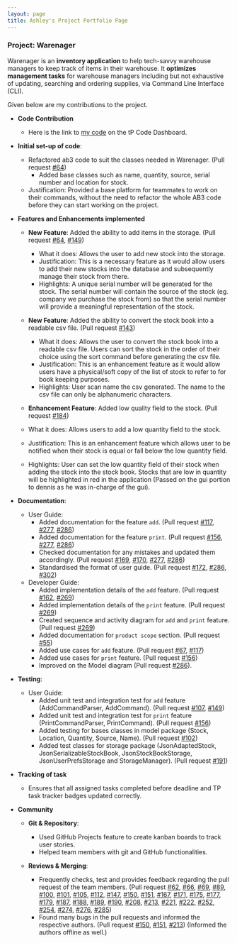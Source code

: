 ```yaml
---
layout: page
title: Ashley's Project Portfolio Page
---
```


### Project: Warenager

Warenager is an **inventory application** to help tech-savvy warehouse managers to keep track of items in their warehouse.
It **optimizes management tasks** for warehouse managers including but not exhaustive of updating,
searching and ordering supplies, via Command Line Interface (CLI).

Given below are my contributions to the project.

* **Code Contribution**
  * Here is the link to [my code](https://nus-cs2103-ay2021s1.github.io/tp-dashboard/#breakdown=true&search=ashley&sort=groupTitle&sortWithin=title&since=2020-08-14&timeframe=commit&mergegroup=&groupSelect=groupByRepos&checkedFileTypes=docs~functional-code~test-code~other&tabOpen=true&tabType=authorship&tabAuthor=Ashley-Lau&tabRepo=AY2021S1-CS2103T-T15-3%2Ftp%5Bmaster%5D&authorshipIsMergeGroup=false&authorshipFileTypes=docs~functional-code~test-code~other)
  on the tP Code Dashboard.

* **Initial set-up of code**:
  * Refactored ab3 code to suit the classes needed in Warenager. (Pull request [\#64](https://github.com/AY2021S1-CS2103T-T15-3/tp/pull/64))
    * Added base classes such as name, quantity, source, serial number and location for stock.
  * Justification: Provided a base platform for teammates to work on their commands,
   without the need to refactor the whole AB3 code before they can start working on the project.

* **Features and Enhancements implemented**
  * **New Feature**: Added the ability to add items in the storage. (Pull request [\#64](https://github.com/AY2021S1-CS2103T-T15-3/tp/pull/64), [\#149](https://github.com/AY2021S1-CS2103T-T15-3/tp/pull/149))
    * What it does: Allows the user to add new stock into the storage.
    * Justification: This is a necessary feature as it would allow users to add their new stocks into the
    database and subsequently manage their stock from there.
    * Highlights: A unique serial number will be generated for the stock.
     The serial number will contain the source of the stock (eg. company we purchase the stock from)
     so that the serial number will provide a meaningful representation of the stock.
    
  * **New Feature**: Added the ability to convert the stock book into a readable csv file. (Pull request [\#143](https://github.com/AY2021S1-CS2103T-T15-3/tp/pull/143))
    * What it does: Allows the user to convert the stock book into a readable csv file. Users can sort 
    the stock in the order of their choice using the sort command before generating the csv file.
    * Justification: This is an enhancement feature as it would allow users have a physical/soft copy of the list of stock
    to refer to for book keeping purposes.
    * Highlights: User scan name the csv generated. The name to the csv file can only be alphanumeric characters.
  
  * **Enhancement Feature**: Added low quality field to the stock. (Pull request [\#184](https://github.com/AY2021S1-CS2103T-T15-3/tp/pull/184))
   * What it does: Allows users to add a low quantity field to the stock.
   * Justification: This is an enhancement feature which allows user to be notified when their stock is equal
    or fall below the low quantity field.
    * Highlights: User can set the low quantity field of their stock when adding the stock into the stock book.
     Stocks that are low in quantity will be highlighted in red in the application (Passed on the gui portion to dennis
     as he was in-charge of the gui).

* **Documentation**:
  * User Guide:
    * Added documentation for the feature `add`. (Pull request [\#117](https://github.com/AY2021S1-CS2103T-T15-3/tp/pull/117), [\#277](https://github.com/AY2021S1-CS2103T-T15-3/tp/pull/277), [\#286](https://github.com/AY2021S1-CS2103T-T15-3/tp/pull/286))
    * Added documentation for the feature `print`. (Pull request [\#156](https://github.com/AY2021S1-CS2103T-T15-3/tp/pull/156), [\#277](https://github.com/AY2021S1-CS2103T-T15-3/tp/pull/277), [\#286](https://github.com/AY2021S1-CS2103T-T15-3/tp/pull/286))
    * Checked documentation for any mistakes and updated them accordingly. (Pull request [\#169](https://github.com/AY2021S1-CS2103T-T15-3/tp/pull/169/files), [\#170](https://github.com/AY2021S1-CS2103T-T15-3/tp/pull/170/files),
     [\#277](https://github.com/AY2021S1-CS2103T-T15-3/tp/pull/277), [\#286](https://github.com/AY2021S1-CS2103T-T15-3/tp/pull/286))
    * Standardised the format of user guide. (Pull request [\#172](https://github.com/AY2021S1-CS2103T-T15-3/tp/pull/172/files), [\#286](https://github.com/AY2021S1-CS2103T-T15-3/tp/pull/286), [\#302](https://github.com/AY2021S1-CS2103T-T15-3/tp/pull/302))
  * Developer Guide:
    * Added implementation details of the `add` feature. (Pull request [\#162](https://github.com/AY2021S1-CS2103T-T15-3/tp/pull/162), [\#269](https://github.com/AY2021S1-CS2103T-T15-3/tp/pull/269))
    * Added implementation details of the `print` feature. (Pull request [\#269](https://github.com/AY2021S1-CS2103T-T15-3/tp/pull/269))
    * Created sequence and activity diagram for `add` and `print` feature. (Pull request [\#269](https://github.com/AY2021S1-CS2103T-T15-3/tp/pull/269))
    * Added documentation for `product scope` section. (Pull request [\#55](https://github.com/AY2021S1-CS2103T-T15-3/tp/pull/55))
    * Added use cases for `add` feature. (Pull request [\#67](https://github.com/AY2021S1-CS2103T-T15-3/tp/pull/67), [\#117](https://github.com/AY2021S1-CS2103T-T15-3/tp/pull/117))
    * Added use cases for `print` feature. (Pull request [\#156](https://github.com/AY2021S1-CS2103T-T15-3/tp/pull/156))
    * Improved on the Model diagram (Pull request [\#286](https://github.com/AY2021S1-CS2103T-T15-3/tp/pull/286)). 

* **Testing**:
  * User Guide:
    * Added unit test and integration test for `add` feature (AddCommandParser, AddCommand). (Pull request [\#107](https://github.com/AY2021S1-CS2103T-T15-3/tp/pull/107), [\#149](https://github.com/AY2021S1-CS2103T-T15-3/tp/pull/149))
    * Added unit test and integration test for `print` feature (PrintCommandParser, PrintCommand). (Pull request [\#156](https://github.com/AY2021S1-CS2103T-T15-3/tp/pull/156))
    * Added testing for bases classes in model package (Stock, Location, Quantity, Source, Name). (Pull request [\#102](https://github.com/AY2021S1-CS2103T-T15-3/tp/pull/102))
    * Added test classes for storage package (JsonAdaptedStock, JsonSerializableStockBook, JsonStockBookStorage, JsonUserPrefsStorage and StorageManager). (Pull request [\#191](https://github.com/AY2021S1-CS2103T-T15-3/tp/pull/191))

* **Tracking of task**
  * Ensures that all assigned tasks completed before deadline and TP task tracker badges updated correctly.

* **Community**
    * **Git & Repository**:
      * Used GitHub Projects feature to create kanban boards to track user stories.
      * Helped team members with git and GitHub functionalities.
    
    * **Reviews & Merging**:
      * Frequently checks, test and provides feedback regarding the pull request of the team members. (Pull request [\#62](https://github.com/AY2021S1-CS2103T-T15-3/tp/pull/62), 
       [\#66](https://github.com/AY2021S1-CS2103T-T15-3/tp/pull/66), [\#69](https://github.com/AY2021S1-CS2103T-T15-3/tp/pull/69), [\#89](https://github.com/AY2021S1-CS2103T-T15-3/tp/pull/89), 
       [\#100](https://github.com/AY2021S1-CS2103T-T15-3/tp/pull/100), [\#101](https://github.com/AY2021S1-CS2103T-T15-3/tp/pull/101), [\#105](https://github.com/AY2021S1-CS2103T-T15-3/tp/pull/105),
       [\#112](https://github.com/AY2021S1-CS2103T-T15-3/tp/pull/112), [\#147](https://github.com/AY2021S1-CS2103T-T15-3/tp/pull/147), [\#150](https://github.com/AY2021S1-CS2103T-T15-3/tp/pull/150), [\#151](https://github.com/AY2021S1-CS2103T-T15-3/tp/pull/151),
       [\#167](https://github.com/AY2021S1-CS2103T-T15-3/tp/pull/167), [\#171](https://github.com/AY2021S1-CS2103T-T15-3/tp/pull/171), [\#175](https://github.com/AY2021S1-CS2103T-T15-3/tp/pull/175), [\#177](https://github.com/AY2021S1-CS2103T-T15-3/tp/pull/177),
       [\#179](https://github.com/AY2021S1-CS2103T-T15-3/tp/pull/179), [\#187](https://github.com/AY2021S1-CS2103T-T15-3/tp/pull/187), [\#188](https://github.com/AY2021S1-CS2103T-T15-3/tp/pull/188), [\#189](https://github.com/AY2021S1-CS2103T-T15-3/tp/pull/189),
       [\#190](https://github.com/AY2021S1-CS2103T-T15-3/tp/pull/190), [\#208](https://github.com/AY2021S1-CS2103T-T15-3/tp/pull/208), [\#213](https://github.com/AY2021S1-CS2103T-T15-3/tp/pull/213), [\#221](https://github.com/AY2021S1-CS2103T-T15-3/tp/pull/221), 
       [\#222](https://github.com/AY2021S1-CS2103T-T15-3/tp/pull/222), [\#252](https://github.com/AY2021S1-CS2103T-T15-3/tp/pull/252), [\#254](https://github.com/AY2021S1-CS2103T-T15-3/tp/pull/254), [\#274](https://github.com/AY2021S1-CS2103T-T15-3/tp/pull/274),
       [\#276](https://github.com/AY2021S1-CS2103T-T15-3/tp/pull/276), [\#285](https://github.com/AY2021S1-CS2103T-T15-3/tp/pull/285))
      * Found many bugs in the pull requests and informed the respective authors. (Pull request [\#150](https://github.com/AY2021S1-CS2103T-T15-3/tp/pull/150), [\#151](https://github.com/AY2021S1-CS2103T-T15-3/tp/pull/151),
        [\#213](https://github.com/AY2021S1-CS2103T-T15-3/tp/pull/213)) (Informed the authors offline as well.)
